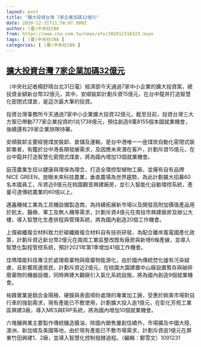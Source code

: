 ```yaml
---
layout: post
title: "擴大投資台灣 7家企業加碼32億元"
date: 2020-12-31T11:58:07.000Z
author: (臺)中央社CNA
from: https://www.cna.com.tw/news/afe/202012310323.aspx
tags: [ (臺)中央社CNA ]
categories: [ (臺)中央社CNA ]
---
```

<!--1609415887000-->
[擴大投資台灣 7家企業加碼32億元](https://www.cna.com.tw/news/afe/202012310323.aspx)
------

<div>
<div></div><div class="paragraph"><p>（中央社記者楊舒晴台北31日電）經濟部今天通過7家中小企業的擴大投資案，總投資金額新台幣32億元，其中，安順裝卸計劃斥資15億元，在台中龍井打造智慧化密閉式煤倉，是這次最大筆的投資。</p><p>投資台灣事務所今天通過7家中小企業擴大投資32億元，截至目前，投資台灣三大方案已帶動777家企業投資約1兆1738億元，預估創造9萬8155個本國就業機會，後續還有29家企業排隊待審。</p><p>安順裝卸主要經營煤炭裝卸、倉儲及運輸，是台中港唯一一座煤炭自動化密閉式裝卸業者，有鑑於台中港長期發展需求，及因應未來潛在客戶，計劃斥資15億元，在台中龍井打造智慧化密閉式煤倉，將為國內增加13個就業機會。</p><p>庭茂農業生技以健康與環保為理念，打造全環控型植物工廠，並擁有自有品牌NICE GREEN，放眼未來科技農業，垂直農場為世界趨勢，為此計劃擴大招募60名本國員工，斥資近6億元在桃園觀音興建廠房，並引入智能化自動環控系統，產量可達傳統農業的60倍以上。</p><p>邁鑫機械工業為工具機設備製造商，為持續拓展新市場以及開發高附加價值產品用於航太、醫療、軍工及無人機等需求，計劃斥資4億元在南投市興建廠房及辦公大樓，導入智慧化生產排程與管理系統，將為國內創造20個工作機會。</p><p>上偉碳纖複合材料致力於碳纖維複合材料自有技術研發，為配合離岸風電國產化政策，計劃斥資近新台幣2億元在南崗工業區整改既有廠房與新增6條產線，並導入智慧化製程管控系統，預計2021年第1季增加41個工作機會。</p><p>佳瑪環能科技專注於處理廢棄物與廢棄物能源化，由於國內傳統焚化爐有污染疑慮，且影響周邊居民，計劃斥資近2億元，在桃園大園建置中山廠設置暫存與破碎廢棄物的機器設備，同時興建大觀廠引入氣化系統設施，將為國內創造9個就業機會。</p><p>祐鋒實業是鋁合金陽極、硬膜與表面噴砂處理的專業加工廠，受惠於歐美市場對自行車的強勁需求，現有產能已不敷使用，計劃擴大投入逾1億元，在彰化芳苑工業區興建3廠，導入MES與ERP系統，將為國內增加10個就業機會。</p><p>六堆釀興業主要製作傳統釀造醬油，除國內銷售屢創佳績外，市場擴及中國大陸、澳洲、新加坡及美國等地，由於現有產能已不敷市場需求，計劃斥資逾1億元在屏東竹田興建1、2廠，並導入智慧化控制發酵過程。（編輯：鄭雪文）1091231</p></div>
</div>
